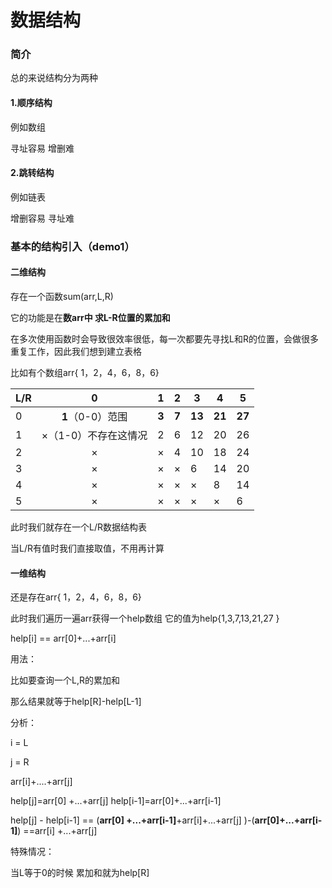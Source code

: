 # 数据结构

### 简介

总的来说结构分为两种

#### 1.顺序结构

例如数组

寻址容易 增删难

#### 2.跳转结构

例如链表

增删容易 寻址难

### 基本的结构引入（demo1）

#### 二维结构

存在一个函数sum(arr,L,R)

它的功能是在**数arr中 求L-R位置的累加和**

在多次使用函数时会导致很效率很低，每一次都要先寻找L和R的位置，会做很多重复工作，因此我们想到建立表格

比如有个数组arr{ 1，2，4，6，8，6}

| L/R  |          0           | 1     | 2     | 3      | 4      | 5      |
| ---- | :------------------: | ----- | ----- | ------ | ------ | ------ |
| 0    |   **1**（0-0）范围   | **3** | **7** | **13** | **21** | **27** |
| 1    | ×（1-0）不存在这情况 | 2     | 6     | 12     | 20     | 26     |
| 2    |          ×           | ×     | 4     | 10     | 18     | 24     |
| 3    |          ×           | ×     | ×     | 6      | 14     | 20     |
| 4    |          ×           | ×     | ×     | ×      | 8      | 14     |
| 5    |          ×           | ×     | ×     | ×      | ×      | 6      |

此时我们就存在一个L/R数据结构表

当L/R有值时我们直接取值，不用再计算

#### 一维结构

还是存在arr{ 1，2，4，6，8，6}

此时我们遍历一遍arr获得一个help数组 它的值为help{1,3,7,13,21,27 }

help[i] == arr[0]+...+arr[i]

用法：

比如要查询一个L,R的累加和

那么结果就等于help[R]-help[L-1]

分析：

i = L

j = R

arr[i]+....+arr[j]

help[j]=arr[0] +...+arr[j]      help[i-1]=arr[0]+...+arr[i-1]

help[j] - help[i-1] == (**arr[0] +...+arr[i-1]**+arr[i]+...+arr[j] )-(**arr[0]+...+arr[i-1]**) ==arr[i] +...+arr[j]

特殊情况：

当L等于0的时候 累加和就为help[R]	
